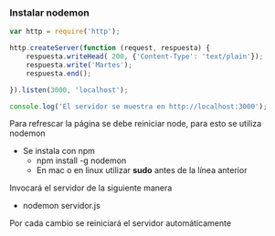 ### Instalar nodemon
```js
var http = require('http'); 

http.createServer(function (request, respuesta) { 
    respuesta.writeHead( 200, {'Content-Type': 'text/plain'});
    respuesta.write('Martes');
    respuesta.end();

}).listen(3000, 'localhost');

console.log('El servidor se muestra en http://localhost:3000');
```

Para refrescar la página se debe reiniciar node, para esto se utiliza nodemon
- Se instala con npm
    - npm install -g nodemon
    - En mac o en linux utilizar **sudo** antes de la línea anterior

Invocará el servidor de la siguiente manera
- nodemon servidor.js

Por cada cambio se reiniciará el servidor automáticamente